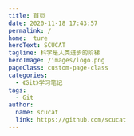 ```yaml
---
title: 首页
date: 2020-11-18 17:43:57
permalink: /
home:  ture
heroText: SCUCAT
tagline: 科学是人类进步的阶梯
heroImage: /images/logo.png
pageClass: custom-page-class
categories: 
  - 《Git》学习笔记
tags: 
  - Git
author: 
  name: scucat
  link: https://github.com/scucat
---
```





